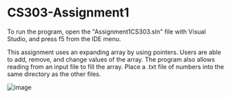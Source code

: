 # CS303-Assignment1

To run the program, open the "Assignment1CS303.sln" file with Visual Studio, and press f5 from the IDE menu.

This assignment uses an expanding array by using pointers. Users are able to add, remove, and change values of the array.
The program also allows reading from an input file to fill the array. Place a .txt file of numbers into the same directory as the other files.

![image](https://user-images.githubusercontent.com/112575975/218335129-eae9c6c4-2b74-421f-9692-dadac5f1458e.png)

